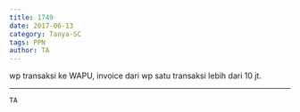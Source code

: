 ```yaml
---
title: 1749
date: 2017-06-13
category: Tanya-SC
tags: PPN
author: TA
---
```


wp transaksi ke WAPU, invoice dari wp satu transaksi lebih dari 10 jt.

---



`TA`
